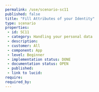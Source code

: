 ```yaml
---
permalink: /use/scenario-sc11
published: false
title: "Fill Attributes of your Identity"
type: scenario
properties:
 - id: SC11
 - category: Handling your personal data
 - description: 
 - customer: All
 - component: App
 - level: Beginner
 - implementation status: DONE
 - documentation status: OPEN
 - published: 
 - link to lucid: 
require:
required_by:
---
```

